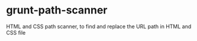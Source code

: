 grunt-path-scanner
==================

HTML and CSS path scanner, to find and replace the URL path in HTML and CSS file

